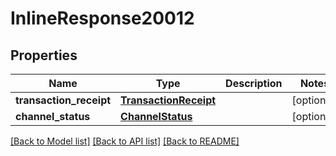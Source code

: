 # InlineResponse20012

## Properties
Name | Type | Description | Notes
------------ | ------------- | ------------- | -------------
**transaction_receipt** | [**TransactionReceipt**](TransactionReceipt.md) |  | [optional] 
**channel_status** | [**ChannelStatus**](ChannelStatus.md) |  | [optional] 

[[Back to Model list]](../README.md#documentation-for-models) [[Back to API list]](../README.md#documentation-for-api-endpoints) [[Back to README]](../README.md)

